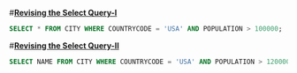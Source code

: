 #**[Revising the Select Query-I](https://www.hackerrank.com/challenges/revising-the-select-query)**
```sql
SELECT * FROM CITY WHERE COUNTRYCODE = 'USA' AND POPULATION > 100000;
```
#**[Revising the Select Query-II](https://www.hackerrank.com/challenges/revising-the-select-query)**
```sql
SELECT NAME FROM CITY WHERE COUNTRYCODE = 'USA' AND POPULATION > 120000;
```
